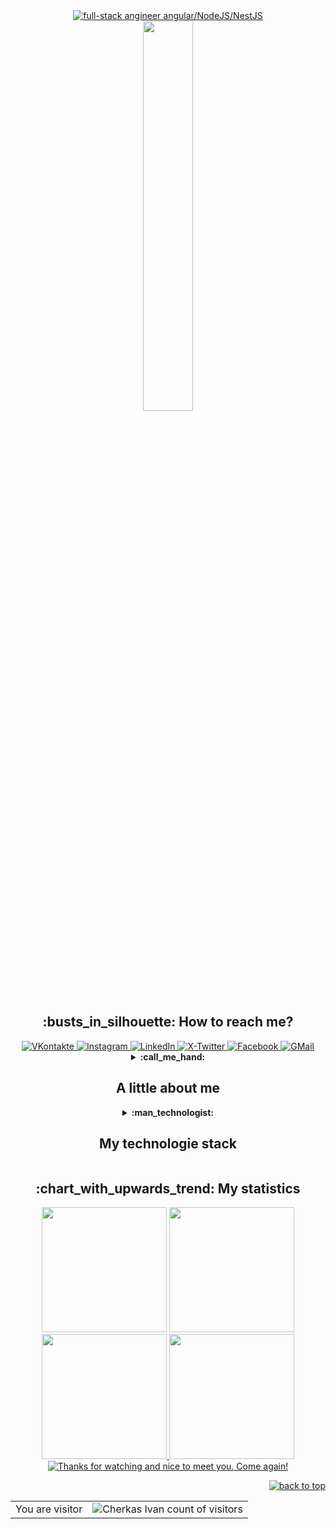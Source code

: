 <div id="header" align="center">
    <div id="greatings">
        <a href="https://git.io/typing-svg">
            <img src="https://readme-typing-svg.demolab.com?font=Roboto+Lucida&color=%237E3ACE&size=30&center=true&vCenter=true&width=650&lines=Hello,+Ladies+and+Gentlemen!;I'm+Ivan;Full-stack+Engineer;Angular/NodeJS/NestJS;Glad+to+see+you+here!;" alt="full-stack angineer angular/NodeJS/NestJS"/>
        </a>
    </div>
    <img src="https://media.giphy.com/media/ES9cAJlcxblRESzOH1/giphy.gif" width="40%"/>
    <br>
    <div id="badges">
        <h2>:busts_in_silhouette: How to reach me?</h2>
        <a href="https://vk.com/cherkasss">
            <img src="https://img.shields.io/badge/вконтакте-%232E87FB.svg?&style=for-the-badge&logo=vk&logoColor=white" alt="VKontakte"/>
        </a>
        <a href="https://www.instagram.com/johnny_void_13">
            <img src="https://img.shields.io/badge/Instagram-E4405F?style=for-the-badge&logo=instagram&logoColor=white" alt="Instagram"/>
        </a>
        <a href="linkedin.com/in/ivan-cherkas-723b411a2">
            <img src="https://img.shields.io/badge/LinkedIn-0077B5?style=for-the-badge&logo=linkedin&logoColor=white" alt="LinkedIn"/>
        </a>
        <a href="https://twitter.com/ivanCherkas_13">
            <img src="https://img.shields.io/badge/Twitter-100000?style=for-the-badge&logo=twitter&logoColor=white" alt="X-Twitter"/>
        </a>
        <a href="https://www.facebook.com/ivan.cherkas">
            <img src="https://img.shields.io/badge/Facebook-3B5998?style=for-the-badge&logo=facebook&logoColor=white" alt="Facebook"/>
        </a>
        <a href="mailto:cherkas.ivan13@gmail.com">
             <img src="https://img.shields.io/badge/Gmail-D14836?style=for-the-badge&logo=gmail&logoColor=white" alt="GMail" />
        </a>
    </div>
</div>
<div id="main">
<details align="center">
  <summary>
      <b>:call_me_hand:
          <h2>A little about me</h2>
      </b>
  </summary>
    <div align="left">
  
```R
import { Component } from '@angular/core';

@Component({
selector: 'software-engineer',
template: `<div align="center">
            <h2>A little about me</h2>
                <p>{{ sayHi() }}</p>
                <ul>
                    <li *ngFor="let technology of technologiesInterests">
                        {{technology}}
                    </li>
                </ul>
            </div>`
})
export class SoftwareEngineer {
    name: string = '';
    role: string = '';
    company: string = '';
    hobby: string = '';
    sport: string = '';
    workExperience: number = 0;
    technologiesInterests: Array<string> = [];
    
    constructor() {
        this.name = 'Ivan Cherkas';
        this.role = 'Full-stack developer';
        this.company = 'NeatSoft company';
        this.hobby = 'Leather craft';
        this.sport = 'Kung Fu';
        this.workExperience = 3;
        this.technologiesInterests = ['Angular', 'SSR', 'NestJS', 'NodeJS', 'React', 'Redux', 'NgRx'];
    }
    
    sayHi(): string {
        return `Hi all! My name is ${this.name} and for ${this.workExperience}+ years I have been a ${this.role}.
                At the moment I work for the autsorce ${this.company} and I will be glad to report that although it is small in number,
                it is not based on quantity but on quality. Absolutely all employees are decent guys and highly qualified specialists.
                Besides work, I have another important process in my life: my hobby. ${this.hobby} ome may find it boring,
                but I see it as a form of meditation. For sports I prefer ${this.sport}
                Thanks for reading!`;
    }
}
```
</div>
          
<div align="center">          
<h3>And you can also learn more about me by listening to the music I listen to.</h3>
  
  <a href="https://spotify-github-profile.vercel.app/api/view?uid=urpdt8zjkq63vzgwphnceq2m7&redirect=true" target="_blank">
    <img src="https://spotify-github-profile.vercel.app/api/view?uid=urpdt8zjkq63vzgwphnceq2m7&cover_image=true&theme=default&show_offline=false&background_color=1b2932&interchange=true&bar_color=008ae6" alt="Spotify GitHub Profile" />
  </a>
</div>

</details>
    <details align="center" id="tech">
        <summary>
            <b>:man_technologist:
                <h2>My technologie stack</h2>
            </b>
        </summary>
        <div id="languages" align="left">
            <h2>:robot: Languages and technologies that I code in</h2>
            <code><img title="HTML 5" alt="html5" width="30px" src="https://cdn.jsdelivr.net/gh/devicons/devicon/icons/html5/html5-original.svg"/></code>
            <code><img title="JavaScript" alt="javascript" width="30px" src="https://cdn.jsdelivr.net/gh/devicons/devicon/icons/javascript/javascript-original.svg"/></code>
            <code><img title="TypeScript" alt="typescript" width="30px" src="https://cdn.jsdelivr.net/gh/devicons/devicon/icons/typescript/typescript-original.svg"/></code>
            <code><img title="CSS 3" alt="css 3" width="30px" src="https://cdn.jsdelivr.net/gh/devicons/devicon/icons/css3/css3-original.svg"/></code>
            <code><img title="NodeJS" alt="node js" width="30px" src="https://cdn.jsdelivr.net/gh/devicons/devicon/icons/nodejs/nodejs-original.svg"/></code>
            <code><img title="Sass" alt="sass" width="30px" src="https://cdn.jsdelivr.net/gh/devicons/devicon/icons/sass/sass-original.svg"/></code>
            <code><img title="Graphql" alt="graphql" width="30px" src="https://cdn.jsdelivr.net/gh/devicons/devicon/icons/graphql/graphql-plain.svg"/></code>
            <code><img title="ESLint" alt="eslint" width="30px" src="https://cdn.jsdelivr.net/gh/devicons/devicon/icons/eslint/eslint-original.svg"/></code>
            <code><img title="Storybook" alt="storybook" width="30px" src="https://cdn.jsdelivr.net/gh/devicons/devicon/icons/storybook/storybook-original.svg"/></code>
        </div>
        </br></br>
        <div id="framevorks" align="left">
        <h2>:hammer_and_wrench:& Frameworks</h2>
            <code><img title="Angular" alt="angular" width="35px" src="https://cdn.jsdelivr.net/gh/devicons/devicon/icons/angularjs/angularjs-original.svg"/></code>
            <code><img title="ReactJS" alt="react js" width="30px" src="https://cdn.jsdelivr.net/gh/devicons/devicon/icons/react/react-original.svg"/></code>
            <code><img title="Redux" alt="redux" width="30px" src="https://cdn.jsdelivr.net/gh/devicons/devicon/icons/redux/redux-original.svg"/></code>
            <code><img title="NestJS" alt="nest js" width="30px" src="https://cdn.jsdelivr.net/gh/devicons/devicon/icons/nestjs/nestjs-plain.svg"/></code>
            <code><img title="TailwindCSS" alt="tailwindcss" width="30px" src="https://cdn.jsdelivr.net/gh/devicons/devicon/icons/tailwindcss/tailwindcss-plain.svg"/></code>
            <code><img title="Jquery" alt="jquery" width="30px" src="https://cdn.jsdelivr.net/gh/devicons/devicon/icons/jquery/jquery-original.svg"/></code>
            <code><img title="Bootstrap" alt="bootstrap" width="30px" src="https://cdn.jsdelivr.net/gh/devicons/devicon/icons/bootstrap/bootstrap-original.svg"/></code>
            <code><img title="MaterialUI" alt="materialui" width="30px" src="https://cdn.jsdelivr.net/gh/devicons/devicon/icons/materialui/materialui-original.svg"/></code>
            <code><img title="Jasmine" alt="jasmine" width="30px" src="https://cdn.jsdelivr.net/gh/devicons/devicon/icons/jasmine/jasmine-plain.svg"/></code>
            <code><img title="Jest" alt="jest" width="30px" src="https://cdn.jsdelivr.net/gh/devicons/devicon/icons/jest/jest-plain.svg"/></code>
        </div>
            </br></br>
        <div id="bd" align="left">
        <h2>:file_cabinet: Database</h2>
            <code><img title="firebase" alt="firebase" width="30px" src="https://cdn.jsdelivr.net/gh/devicons/devicon/icons/firebase/firebase-plain.svg"/></code>
            <code><img title="MongoDB" alt="mongodb" width="30px" src="https://cdn.jsdelivr.net/gh/devicons/devicon/icons/mongodb/mongodb-original.svg"/></code>
            <code><img title="MySQL" alt="mysql" width="30px" src="https://cdn.jsdelivr.net/gh/devicons/devicon/icons/mysql/mysql-original.svg"/></code>
            <code><img title="PostgreSQL" alt="postgresql" width="30px" src="https://cdn.jsdelivr.net/gh/devicons/devicon/icons/postgresql/postgresql-original.svg"/></code>
        </div>
            </br></br>
        <div id="utils" align="left">
        <h2>:computer: Things that help me getting my code done</h2>
            <code><img title="npm" alt="npm" width="30px" src="https://cdn.jsdelivr.net/gh/devicons/devicon/icons/npm/npm-original-wordmark.svg"/></code>
            <code><img title="Docker" alt="docker" width="40px" src="https://cdn.jsdelivr.net/gh/devicons/devicon/icons/docker/docker-original.svg"/></code>
            <code><img title="Git" alt="git" width="30px" src="https://cdn.jsdelivr.net/gh/devicons/devicon/icons/git/git-original.svg"/></code>
            <code><img title="VS Code" alt="visual studio code" width="30px" src="https://cdn.jsdelivr.net/gh/devicons/devicon/icons/vscode/vscode-original.svg"/></code>
            <code><img title="MS Windows" alt="microsoft windows" width="30px" src="https://cdn.jsdelivr.net/gh/devicons/devicon/icons/windows8/windows8-original.svg"/></code>
            <code><img title="Linux" alt="linux" width="35px" src="https://cdn.jsdelivr.net/gh/devicons/devicon/icons/linux/linux-original.svg"/></code>
            <code><img title="Webpack" alt="webpack" width="30px" src="https://cdn.jsdelivr.net/gh/devicons/devicon/icons/webpack/webpack-original.svg"/></code>
            <code><img title="Grunt" alt="grunt" width="30px" src="https://cdn.jsdelivr.net/gh/devicons/devicon/icons/grunt/grunt-original.svg"/></code>
            <code><img title="Gulp" alt="gulp" width="30px" src="https://cdn.jsdelivr.net/gh/devicons/devicon/icons/gulp/gulp-plain.svg"/></code>
        </div>
            </br></br>
        <div id="other" align="left">
        <h2>:rocket: Other technologies</h2>
            <code><img title="Confluence" alt="confluence" width="30px" src="https://cdn.jsdelivr.net/gh/devicons/devicon/icons/confluence/confluence-original.svg"/></code>
            <code><img title="Jira" alt="jira" width="30px" src="https://cdn.jsdelivr.net/gh/devicons/devicon/icons/jira/jira-original.svg"/></code>
            <code><img title="Trello" alt="trello" width="30px" src="https://cdn.jsdelivr.net/gh/devicons/devicon/icons/trello/trello-plain.svg"/></code>
            <code><img title="Photoshop" alt="photoshop" width="30px" src="https://cdn.jsdelivr.net/gh/devicons/devicon/icons/photoshop/photoshop-plain.svg"/></code>
            <code><img title="Figma" alt="figma" width="30px" src="https://cdn.jsdelivr.net/gh/devicons/devicon/icons/figma/figma-original.svg"/></code>
            <code><img title="Google chrome" alt="google chrome" width="30px" src="https://cdn.jsdelivr.net/gh/devicons/devicon/icons/chrome/chrome-original.svg"/></code>
        </div>
    </details>
    <div align="center" id="stats">
    <h2>:chart_with_upwards_trend: My statistics</h2>
        <div align="top">
            <a align="left">
                <img height="200" src="https://github-readme-stats.vercel.app/api?username=CherkasIvan&show_icons=true&theme=highcontrast&repo=github-readme-stats"/>
            </a>
            <a align="right">
                <img height="200" src="https://github-readme-streak-stats.herokuapp.com?user=CherkasIvan&theme=highcontrast"/>
            </a>
        </div>
        <div align="bottom">
            <a href="https://github.com/CherkasIvan" align="left">
                <img height="200" src="https://github-readme-stats.vercel.app/api/top-langs?username=CherkasIvan&layout=compact&langs_count=8&card_width=280&theme=highcontrast"/>
            </a>
            <a href="https://www.codewars.com/users/Cherkas%20Ivan" align="right">
                <img height="200" src="https://github.r2v.ch/codewars?user=Cherkas%20Ivan&theme=highcontrast&top_languages=true&stroke=%23ffffff"/>
            </a>
        </div>
    </div>
</div>
<div id="footer" align="center">
    <div id="greatings">
        <a href="https://git.io/typing-svg">
            <img src="https://readme-typing-svg.demolab.com?font=Roboto+Lucida&color=27F76A&size=30&center=true&vCenter=true&width=700&lines=Thanks+for+watching+and+nice+to+meet+you;Come+again!+=);" alt="Thanks for watching and nice to meet you. Come again!"/>
        </a>
    </div>
    <p align="right">
        <a href="#top">
            <img src="https://img.shields.io/static/v1?label&message=back+to+top&color=7E3ACE&style=flat&logo" alt="back to top"/>
        </a>
    </p>
    <table>
          <tr>
            <td>You are visitor</td>
            <td><img src="https://profile-counter.glitch.me/CherkasIvan/count.svg" alt="Cherkas Ivan count of visitors"/></td>
          </tr>
    </table>
</div>

<!--
**CherkasIvan/CherkasIvan** is a ✨ _special_ ✨ repository because its `README.md` (this file) appears on your GitHub profile.

Here are some ideas to get you started:

- 🔭 I’m currently working on ...
- 🌱 I’m currently learning ...
- 👯 I’m looking to collaborate on ...
- 🤔 I’m looking for help with ...
- 💬 Ask me about ...
- 📫 How to reach me: ...
- 😄 Pronouns: ...
- ⚡ Fun fact: ...
-->
